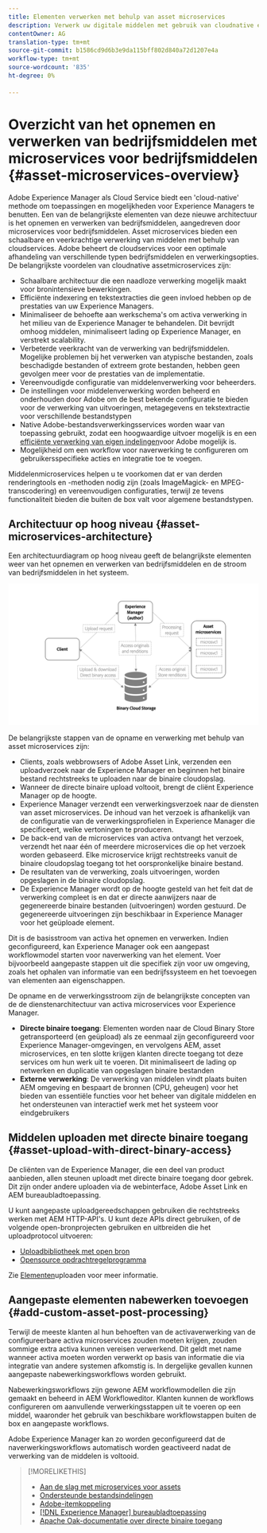 ```yaml
---
title: Elementen verwerken met behulp van asset microservices
description: Verwerk uw digitale middelen met gebruik van cloudnative en schaalbare services voor het verwerken van bedrijfsmiddelen.
contentOwner: AG
translation-type: tm+mt
source-git-commit: b1586cd9d6b3e9da115bff802d840a72d1207e4a
workflow-type: tm+mt
source-wordcount: '835'
ht-degree: 0%

---
```



# Overzicht van het opnemen en verwerken van bedrijfsmiddelen met microservices voor bedrijfsmiddelen {#asset-microservices-overview}

Adobe Experience Manager als Cloud Service biedt een &#39;cloud-native&#39; methode om toepassingen en mogelijkheden voor Experience Managers te benutten. Een van de belangrijkste elementen van deze nieuwe architectuur is het opnemen en verwerken van bedrijfsmiddelen, aangedreven door microservices voor bedrijfsmiddelen. Asset microservices bieden een schaalbare en veerkrachtige verwerking van middelen met behulp van cloudservices. Adobe beheert de cloudservices voor een optimale afhandeling van verschillende typen bedrijfsmiddelen en verwerkingsopties. De belangrijkste voordelen van cloudnative assetmicroservices zijn:

* Schaalbare architectuur die een naadloze verwerking mogelijk maakt voor bronintensieve bewerkingen.
* Efficiënte indexering en tekstextracties die geen invloed hebben op de prestaties van uw Experience Managers.
* Minimaliseer de behoefte aan werkschema&#39;s om activa verwerking in het milieu van de Experience Manager te behandelen. Dit bevrijdt omhoog middelen, minimaliseert lading op Experience Manager, en verstrekt scalability.
* Verbeterde veerkracht van de verwerking van bedrijfsmiddelen. Mogelijke problemen bij het verwerken van atypische bestanden, zoals beschadigde bestanden of extreem grote bestanden, hebben geen gevolgen meer voor de prestaties van de implementatie.
* Vereenvoudigde configuratie van middelenverwerking voor beheerders.
* De instellingen voor middelenverwerking worden beheerd en onderhouden door Adobe om de best bekende configuratie te bieden voor de verwerking van uitvoeringen, metagegevens en tekstextractie voor verschillende bestandstypen
* Native Adobe-bestandsverwerkingsservices worden waar van toepassing gebruikt, zodat een hoogwaardige uitvoer mogelijk is en een [efficiënte verwerking van eigen indelingen](file-format-support.md)voor Adobe mogelijk is.
* Mogelijkheid om een workflow voor naverwerking te configureren om gebruikersspecifieke acties en integratie toe te voegen.

Middelenmicroservices helpen u te voorkomen dat er van derden renderingtools en -methoden nodig zijn (zoals ImageMagick- en MPEG-transcodering) en vereenvoudigen configuraties, terwijl ze tevens functionaliteit bieden die buiten de box valt voor algemene bestandstypen.

## Architectuur op hoog niveau {#asset-microservices-architecture}

Een architectuurdiagram op hoog niveau geeft de belangrijkste elementen weer van het opnemen en verwerken van bedrijfsmiddelen en de stroom van bedrijfsmiddelen in het systeem.

<!-- Proposed DRAFT diagram for asset microservices overview - see section "Asset processing - high-level diagram" in the PPTX deck

https://adobe-my.sharepoint.com/personal/gklebus_adobe_com/_layouts/15/guestaccess.aspx?guestaccesstoken=jexDC5ZnepXSt6dTPciH66TzckS1BPEfdaZuSgHugL8%3D&docid=2_1ec37f0bd4cc74354b4f481cd420e07fc&rev=1&e=CdgElS
-->

![Inname en verwerking van bedrijfsmiddelen met](assets/asset-microservices-overview.png "microservices voor bedrijfsmiddelenInname en verwerking van bedrijfsmiddelen met microservices voor bedrijfsmiddelen")

De belangrijkste stappen van de opname en verwerking met behulp van asset microservices zijn:

* Clients, zoals webbrowsers of Adobe Asset Link, verzenden een uploadverzoek naar de Experience Manager en beginnen het binaire bestand rechtstreeks te uploaden naar de binaire cloudopslag.
* Wanneer de directe binaire upload voltooit, brengt de cliënt Experience Manager op de hoogte.
* Experience Manager verzendt een verwerkingsverzoek naar de diensten van asset microservices. De inhoud van het verzoek is afhankelijk van de configuratie van de verwerkingsprofielen in Experience Manager die specificeert, welke vertoningen te produceren.
* De back-end van de microservices van activa ontvangt het verzoek, verzendt het naar één of meerdere microservices die op het verzoek worden gebaseerd. Elke microservice krijgt rechtstreeks vanuit de binaire cloudopslag toegang tot het oorspronkelijke binaire bestand.
* De resultaten van de verwerking, zoals uitvoeringen, worden opgeslagen in de binaire cloudopslag.
* De Experience Manager wordt op de hoogte gesteld van het feit dat de verwerking compleet is en dat er directe aanwijzers naar de gegenereerde binaire bestanden (uitvoeringen) worden gestuurd. De gegenereerde uitvoeringen zijn beschikbaar in Experience Manager voor het geüploade element.

Dit is de basisstroom van activa het opnemen en verwerken. Indien geconfigureerd, kan Experience Manager ook een aangepast workflowmodel starten voor naverwerking van het element. Voer bijvoorbeeld aangepaste stappen uit die specifiek zijn voor uw omgeving, zoals het ophalen van informatie van een bedrijfssysteem en het toevoegen van elementen aan eigenschappen.

De opname en de verwerkingsstroom zijn de belangrijkste concepten van de de dienstenarchitectuur van activa microservices voor Experience Manager.

* **Directe binaire toegang**: Elementen worden naar de Cloud Binary Store getransporteerd (en geüpload) als ze eenmaal zijn geconfigureerd voor Experience Manager-omgevingen, en vervolgens AEM, asset microservices, en ten slotte krijgen klanten directe toegang tot deze services om hun werk uit te voeren. Dit minimaliseert de lading op netwerken en duplicatie van opgeslagen binaire bestanden
* **Externe verwerking**: De verwerking van middelen vindt plaats buiten AEM omgeving en bespaart de bronnen (CPU, geheugen) voor het bieden van essentiële functies voor het beheer van digitale middelen en het ondersteunen van interactief werk met het systeem voor eindgebruikers

## Middelen uploaden met directe binaire toegang {#asset-upload-with-direct-binary-access}

De cliënten van de Experience Manager, die een deel van product aanbieden, allen steunen uploadt met directe binaire toegang door gebrek. Dit zijn onder andere uploaden via de webinterface, Adobe Asset Link en AEM bureaubladtoepassing.

U kunt aangepaste uploadgereedschappen gebruiken die rechtstreeks werken met AEM HTTP-API&#39;s. U kunt deze APIs direct gebruiken, of de volgende open-bronprojecten gebruiken en uitbreiden die het uploadprotocol uitvoeren:

* [Uploadbibliotheek met open bron](https://github.com/adobe/aem-upload)
* [Opensource opdrachtregelprogramma](https://github.com/adobe/aio-cli-plugin-aem)

Zie [Elementen](add-assets.md)uploaden voor meer informatie.

## Aangepaste elementen nabewerken toevoegen {#add-custom-asset-post-processing}

Terwijl de meeste klanten al hun behoeften van de activaverwerking van de configureerbare activa microservices zouden moeten krijgen, zouden sommige extra activa kunnen vereisen verwerkend. Dit geldt met name wanneer activa moeten worden verwerkt op basis van informatie die via integratie van andere systemen afkomstig is. In dergelijke gevallen kunnen aangepaste nabewerkingsworkflows worden gebruikt.

Nabewerkingsworkflows zijn gewone AEM workflowmodellen die zijn gemaakt en beheerd in AEM Workfloweditor. Klanten kunnen de workflows configureren om aanvullende verwerkingsstappen uit te voeren op een middel, waaronder het gebruik van beschikbare workflowstappen buiten de box en aangepaste workflows.

Adobe Experience Manager kan zo worden geconfigureerd dat de naverwerkingsworkflows automatisch worden geactiveerd nadat de verwerking van de middelen is voltooid.

<!-- TBD asgupta, Engg: Create some asset-microservices-data-flow-diagram.
-->

>[!MORELIKETHIS]
>
>* [Aan de slag met microservices voor assets](asset-microservices-configure-and-use.md)
>* [Ondersteunde bestandsindelingen](file-format-support.md)
>* [Adobe-itemkoppeling](https://helpx.adobe.com/enterprise/using/adobe-asset-link.html)
>* [[!DNL Experience Manager] bureaubladtoepassing](https://experienceleague.adobe.com/docs/experience-manager-desktop-app/using/introduction.html)
>* [Apache Oak-documentatie over directe binaire toegang](https://jackrabbit.apache.org/oak/docs/features/direct-binary-access.html)

